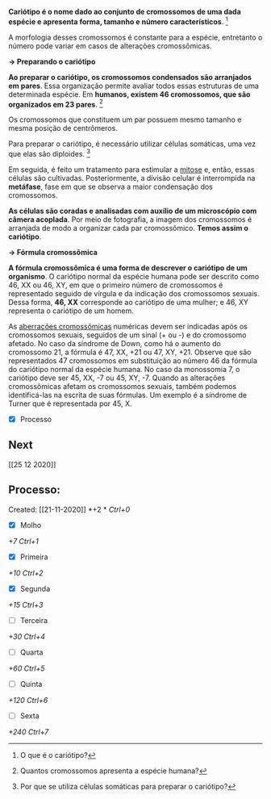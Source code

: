 **Cariótipo é o nome dado ao conjunto de cromossomos de uma dada espécie e apresenta forma, tamanho e número característicos**. [^1]

[^1]: O que é o cariótipo?

A morfologia desses cromossomos é constante para a espécie, entretanto o número pode variar em casos de alterações cromossômicas.

**→ Preparando o cariótipo**

**Ao preparar o cariótipo, os cromossomos condensados são arranjados em pares**. Essa organização permite avaliar todos essas estruturas de uma determinada espécie. Em **humanos, existem 46 cromossomos, que são organizados em 23 pares**. [^2]

[^2]: Quantos cromossomos apresenta a espécie humana?

Os cromossomos que constituem um par possuem mesmo tamanho e mesma posição de centrômeros.

Para preparar o cariótipo, é necessário utilizar células somáticas, uma vez que elas são diploides. [^3]

[^3]: Por que se utiliza células somáticas para preparar o cariótipo?

Em seguida, é feito um tratamento para estimular a [mitose](https://brasilescola.uol.com.br/biologia/mitose.htm) e, então, essas células são cultivadas. Posteriormente, a divisão celular é interrompida na **metáfase**, fase em que se observa a maior condensação dos cromossomos.

**As células são coradas e analisadas com auxílio de um microscópio com câmera acoplada**.  Por meio de fotografia, a imagem dos cromossomos é arranjada de modo a organizar cada par cromossômico. **Temos assim o cariótipo**.

**→ Fórmula cromossômica**

**A fórmula cromossômica é uma forma de descrever o cariótipo de um organismo**.  O cariótipo normal da espécie humana pode ser descrito como 46, XX ou 46, XY, em que o primeiro número de cromossomos é representado seguido de vírgula e da indicação dos cromossomos sexuais. Dessa forma, **46, XX** corresponde ao cariótipo de uma mulher; e 46, XY representa o cariótipo de um homem.

As [aberrações cromossômicas](Aberra%C3%A7%C3%B5es%20cromoss%C3%B4micas.md) numéricas devem ser indicadas após os cromossomos sexuais, seguidos de um sinal (+ ou -) e do cromossomo afetado. No caso da síndrome de Down, como há o aumento do cromossomo 21, a fórmula é 47, XX, +21 ou 47, XY, +21. Observe que são representados 47 cromossomos em substituição ao número 46 da fórmula do cariótipo normal da espécie humana. No caso da monossomia 7, o cariótipo deve ser 45, XX, -7 ou 45, XY, -7. Quando as alterações cromossômicas afetam os cromossomos sexuais, também podemos identificá-las na escrita de suas fórmulas. Um exemplo é a síndrome de Turner que é representada por 45, X.

- [x] Processo 

## Next
[[25 12 2020]]
## Processo:
Created: [[21-11-2020]]
*+2 *  *Ctrl+0*
- [x] Molho  

*+7*  *Ctrl+1*

- [x] Primeira 

*+10*  *Ctrl+2*

- [x] Segunda

*+15*  *Ctrl+3*

- [ ] Terceira 

*+30*  *Ctrl+4*

- [ ] Quarta 

*+60*  *Ctrl+5*

- [ ] Quinta 

*+120*  *Ctrl+6*

- [ ] Sexta 

*+240*  *Ctrl+7*
